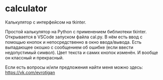 # calculator
Калькулятор с интерфейсом на tkinter.

Простой калькулятор на Python с применением библиотеки tkinter. Открывается в VSCode запуском файла cal.py. В нём есть ввод с помощью кнопок и непосредственно в окно ввода/вывода. Есть выпадающее окошко с сообщением об ошибке (если ввести недопустимый символ). Цвет текста и самих кнопок изменён. И вообще он классный и прекрасный.

Если есть вопросы и/или предложения найти меня можно здесь: https://vk.com/evrotigan
